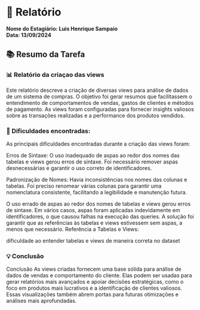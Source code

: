  # 📜 Relatório

**Nome do Estagiário: Luis Henrique Sampaio**  
**Data: 13/09/2024**

 ## 📚 Resumo da Tarefa

 ### 📊 Relatório da criaçao das views

 Este relatório descreve a criação de diversas views para análise de dados de um sistema de compras. 
 O objetivo foi gerar resumos que facilitassem o entendimento de comportamentos de vendas, gastos de clientes e métodos de pagamento.
 As views foram configuradas para fornecer insights valiosos sobre as transações realizadas e a performance dos produtos vendidos.
 
 ### 🔎 Dificuldades encontradas:

 As principais dificuldades encontradas durante a criação das views foram:

Erros de Sintaxe: O uso inadequado de aspas ao redor dos nomes das tabelas e views gerou erros de sintaxe. Foi necessário remover aspas desnecessárias e garantir o uso correto de identificadores.

Padronização de Nomes: Havia inconsistências nos nomes das colunas e tabelas. Foi preciso renomear várias colunas para garantir uma nomenclatura consistente, facilitando a legibilidade e manutenção futura.

O uso errado de aspas ao redor dos nomes de tabelas e views gerou erros de sintaxe. Em vários casos, aspas foram aplicadas indevidamente em identificadores, o que causou falhas na execução das queries. A solução foi garantir que as referências às tabelas e views estivessem sem aspas, a menos que necessário.
Referência a Tabelas e Views:

dificuldade ao entender  tabelas e views de maneira correta no dataset

### 💡 Conclusão
Conclusão
As views criadas fornecem uma base sólida para análise de dados de vendas e comportamento do cliente. Elas podem ser usadas para gerar relatórios mais avançados e apoiar decisões estratégicas, como o foco em produtos mais lucrativos e a identificação de clientes valiosos. Essas visualizações também abrem portas para futuras otimizações e análises mais aprofundadas.

